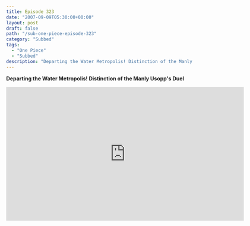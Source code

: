 ```yaml
---
title: Episode 323
date: "2007-09-09T05:30:00+00:00"
layout: post
draft: false
path: "/sub-one-piece-episode-323"
category: "Subbed"
tags:
  - "One Piece"
  - "Subbed"
description: "Departing the Water Metropolis! Distinction of the Manly Usopp's Duel"
---
```


**Departing the Water Metropolis! Distinction of the Manly Usopp's Duel**

<iframe width="640" height="360" src="https://www.rapidvideo.com/e/FXREJFPPQY" frameborder="0" marginwidth=0 marginheight=0 scrolling=no allowfullscreen></iframe>

